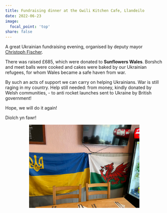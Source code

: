 ```yaml
---
title: Fundraising dinner at the Gwili Kitchen Cafe, Llandeilo
date: 2022-06-23
image:
  focal_point: 'top'
share: false
---
```


A great Ukrainian fundraising evening, organised by deputy mayor <a href="https://www.facebook.com/christophffischer" target="_blank">Christoph Fischer</a>. 

<!--more-->

There was raised £685, which were donated to **Sunflowers Wales**. 
Borshch and meet balls were cooked and cakes were baked  by our Ukrainian refugees, for whom Wales  became a safe haven  from war.

By such an acts of support we can carry on helping Ukrainians. War is still raging in my country. Help still needed: from money, kindly donated by Welsh communities, - to anti rocket launches sent to Ukraine by British government!

Hope, we will do it again!

Diolch yn fawr!

<div style="margin-top: 0;"><img src="flags.jpg" alt="Flags" width="70%" style="display: block; margin-top: 0; margin-left: auto;
  margin-right: auto;"/></div>
